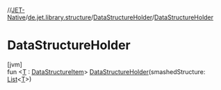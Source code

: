 //[JET-Native](../../../index.md)/[de.jet.library.structure](../index.md)/[DataStructureHolder](index.md)/[DataStructureHolder](-data-structure-holder.md)

# DataStructureHolder

[jvm]\
fun &lt;[T](index.md) : [DataStructureItem](../-data-structure-item/index.md)&gt; [DataStructureHolder](-data-structure-holder.md)(smashedStructure: [List](https://kotlinlang.org/api/latest/jvm/stdlib/kotlin.collections/-list/index.html)&lt;[T](index.md)&gt;)
